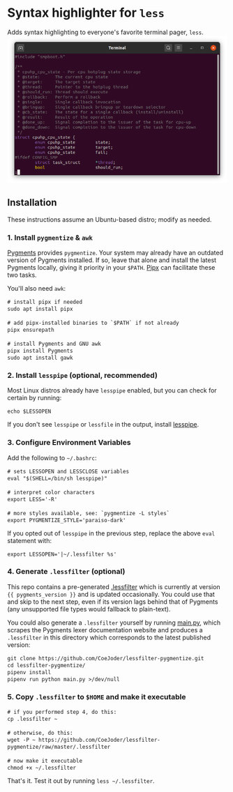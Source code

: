 # Syntax highlighter for `less`
Adds syntax highlighting to everyone's favorite terminal pager, `less`.
![screenshot](screenshot.png)

## Installation
These instructions assume an Ubuntu-based distro; modify as needed.

### 1. Install `pygmentize` & `awk`
[Pygments](https://pygments.org/) provides `pygmentize`.  Your system may already have an outdated version of Pygments installed.  If so, leave that alone and install the latest Pygments locally, giving it priority in your `$PATH`.  [Pipx](https://pipx.pypa.io/stable/) can facilitate these two tasks.

You'll also need `awk`:
```shell
# install pipx if needed
sudo apt install pipx

# add pipx-installed binaries to `$PATH` if not already
pipx ensurepath

# install Pygments and GNU awk
pipx install Pygments
sudo apt install gawk
```

### 2. Install `lesspipe` (optional, recommended)
Most Linux distros already have `lesspipe` enabled, but you can check for certain by running:
```shell
echo $LESSOPEN
```
If you don't see `lesspipe` or `lessfile` in the output, install [lesspipe](https://github.com/wofr06/lesspipe).

### 3. Configure Environment Variables
Add the following to `~/.bashrc`:
```shell
# sets LESSOPEN and LESSCLOSE variables
eval "$(SHELL=/bin/sh lesspipe)"

# interpret color characters
export LESS='-R'

# more styles available, see: `pygmentize -L styles`
export PYGMENTIZE_STYLE='paraiso-dark'
```
If you opted out of `lesspipe` in the previous step, replace the above `eval` statement with:
```shell
export LESSOPEN='|~/.lessfilter %s'
```

### 4. Generate `.lessfilter` (optional)
This repo contains a pre-generated [.lessfilter](.lessfilter) which is currently at version `{{ pygments_version }}` and is updated occasionally.  You could use that and skip to the next step, even if its version lags behind that of Pygments (any unsupported file types would fallback to plain-text).

You could also generate a `.lessfilter` yourself by running [main.py](main.py), which scrapes the Pygments lexer documentation website and produces a `.lessfilter` in this directory which corresponds to the latest published version:
```shell
git clone https://github.com/CoeJoder/lessfilter-pygmentize.git
cd lessfilter-pygmentize/
pipenv install
pipenv run python main.py >/dev/null
```

### 5. Copy `.lessfilter` to `$HOME` and make it executable
```shell
# if you performed step 4, do this:
cp .lessfilter ~

# otherwise, do this:
wget -P ~ https://github.com/CoeJoder/lessfilter-pygmentize/raw/master/.lessfilter

# now make it executable
chmod +x ~/.lessfilter
```

That's it.  Test it out by running `less ~/.lessfilter`.
